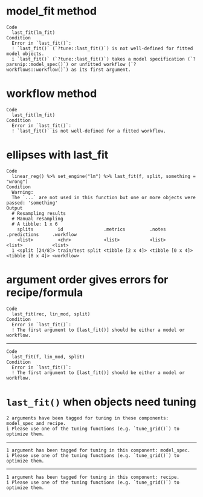 # model_fit method

    Code
      last_fit(lm_fit)
    Condition
      Error in `last_fit()`:
      ! `last_fit()` (`?tune::last_fit()`) is not well-defined for fitted model objects.
      i `last_fit()` (`?tune::last_fit()`) takes a model specification (`?parsnip::model_spec()`) or unfitted workflow (`?workflows::workflow()`) as its first argument.

# workflow method

    Code
      last_fit(lm_fit)
    Condition
      Error in `last_fit()`:
      ! `last_fit()` is not well-defined for a fitted workflow.

# ellipses with last_fit

    Code
      linear_reg() %>% set_engine("lm") %>% last_fit(f, split, something = "wrong")
    Condition
      Warning:
      The `...` are not used in this function but one or more objects were passed: 'something'
    Output
      # Resampling results
      # Manual resampling 
      # A tibble: 1 x 6
        splits         id               .metrics         .notes           .predictions     .workflow 
        <list>         <chr>            <list>           <list>           <list>           <list>    
      1 <split [24/8]> train/test split <tibble [2 x 4]> <tibble [0 x 4]> <tibble [8 x 4]> <workflow>

# argument order gives errors for recipe/formula

    Code
      last_fit(rec, lin_mod, split)
    Condition
      Error in `last_fit()`:
      ! The first argument to [last_fit()] should be either a model or workflow.

---

    Code
      last_fit(f, lin_mod, split)
    Condition
      Error in `last_fit()`:
      ! The first argument to [last_fit()] should be either a model or workflow.

# `last_fit()` when objects need tuning

    2 arguments have been tagged for tuning in these components: model_spec and recipe.
    i Please use one of the tuning functions (e.g. `tune_grid()`) to optimize them.

---

    1 argument has been tagged for tuning in this component: model_spec.
    i Please use one of the tuning functions (e.g. `tune_grid()`) to optimize them.

---

    1 argument has been tagged for tuning in this component: recipe.
    i Please use one of the tuning functions (e.g. `tune_grid()`) to optimize them.

